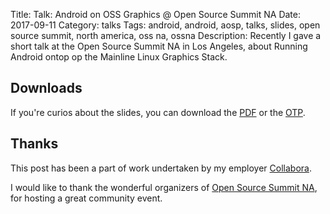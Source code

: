 Title: Talk: Android on OSS Graphics @ Open Source Summit NA
Date: 2017-09-11
Category: talks
Tags: android, android, aosp, talks, slides, open source summit, north america, oss na, ossna
Description: Recently I gave a short talk at the Open Source Summit NA in Los Angeles, about Running Android ontop op the Mainline Linux Graphics Stack.

## Downloads
If you're curios about the slides, you can download the [PDF](/files/2017-09-11/oss_na_2017_android_oss_graphics.pdf) or
the [OTP](/files/2017-09-11/oss_na_2017_android_oss_graphics.otp).


## Thanks

This post has been a part of work undertaken by my employer [Collabora](http://www.collabora.com).

I would like to thank the wonderful organizers of [Open Source Summit NA](https://ossna2017.sched.com/),
for hosting a great community event.
